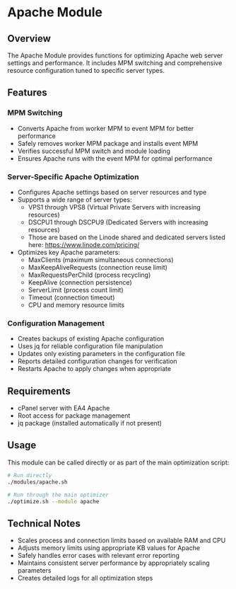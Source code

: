 # Apache Module

## Overview
The Apache Module provides functions for optimizing Apache web server settings and performance. It includes MPM switching and comprehensive resource configuration tuned to specific server types.

## Features

### MPM Switching
- Converts Apache from worker MPM to event MPM for better performance
- Safely removes worker MPM package and installs event MPM
- Verifies successful MPM switch and module loading
- Ensures Apache runs with the event MPM for optimal performance

### Server-Specific Apache Optimization
- Configures Apache settings based on server resources and type
- Supports a wide range of server types:
  - VPS1 through VPS8 (Virtual Private Servers with increasing resources)
  - DSCPU1 through DSCPU9 (Dedicated Servers with increasing resources)
  - Those are based on the Linode shared and dedicated servers listed here:
  https://www.linode.com/pricing/
- Optimizes key Apache parameters:
  - MaxClients (maximum simultaneous connections)
  - MaxKeepAliveRequests (connection reuse limit)
  - MaxRequestsPerChild (process recycling)
  - KeepAlive (connection persistence)
  - ServerLimit (process count limit)
  - Timeout (connection timeout)
  - CPU and memory resource limits

### Configuration Management
- Creates backups of existing Apache configuration
- Uses jq for reliable configuration file manipulation
- Updates only existing parameters in the configuration file
- Reports detailed configuration changes for verification
- Restarts Apache to apply changes when appropriate

## Requirements
- cPanel server with EA4 Apache
- Root access for package management
- jq package (installed automatically if not present)

## Usage
This module can be called directly or as part of the main optimization script:

```bash
# Run directly
./modules/apache.sh

# Run through the main optimizer
./optimize.sh --module apache
```

## Technical Notes
- Scales process and connection limits based on available RAM and CPU
- Adjusts memory limits using appropriate KB values for Apache
- Safely handles error cases with relevant error reporting
- Maintains consistent server performance by appropriately scaling parameters
- Creates detailed logs for all optimization steps
